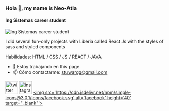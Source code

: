 ### Hola 👋, my name is Neo-Atla
#### Ing Sistemas career student
![Ing Sistemas career student](https://arturssmirnovs.github.io/github-profile-readme-generator/images/banner.png)

I did several fun-only projects with Liberia called React Js with the styles of sass and styled components

Habilidades: HTML / CSS / JS / REACT / JAVA

- 🔭 Estoy trabajando en this page. 
- 📫 Cómo contactarme: stuwargg@gmail.com 


[<img src='https://cdn.jsdelivr.net/npm/simple-icons@3.0.1/icons/twitter.svg' alt='twitter' height='40' target="_blank" >](https://twitter.com/@neoatla)  [<img src='https://cdn.jsdelivr.net/npm/simple-icons@3.0.1/icons/instagram.svg' alt='instagram' height='40' target="_blank" >](https://www.instagram.com/stuwar0306/)  [<img src='https://cdn.jsdelivr.net/npm/simple-icons@3.0.1/icons/facebook.svg' alt='facebook' height='40' target="_blank"'>](https://www.facebook.com/StuwarGironGarcia/)  

